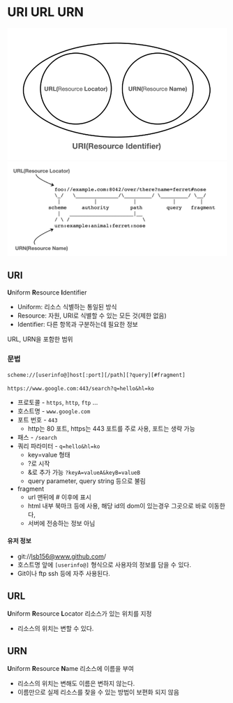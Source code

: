 # URI URL URN

![image](../asset/Network/uri_url_urn/image.png)
![url_urn](../asset/Network/uri_url_urn/url_urn.png)

## URI
**U**niform **R**esource **I**dentifier
- Uniform: 리소스 식별하는 통일된 방식
- Resource: 자원, URI로 식별할 수 있는 모든 것(제한 없음)
- Identifier: 다른 항목과 구분하는데 필요한 정보

URL, URN을 포함한 범위

### 문법

`scheme://[userinfo@]host[:port][/path][?query][#fragment]`

`https://www.google.com:443/search?q=hello&hl=ko`

- 프로토콜 - `https`, `http`, `ftp` ...
- 호스트명 - `www.google.com`
- 포트 번호 - `443`
  - http는 80 포트, https는 443 포트를 주로 사용, 포트는 생략 가능
- 패스 - `/search`
- 쿼리 파라미터 - `q=hello&hl=ko`
  - key=value 형태
  - ?로 시작
  - &로 추가 가능 `?keyA=valueA&keyB=valueB`
  - query parameter, query string 등으로 불림
- fragment
  - url 맨뒤에 # 이후에 표시
  - html 내부 북마크 등에 사용, 해당 id의 dom이 있는경우 그곳으로 바로 이동한다,
  - 서버에 전송하는 정보 아님


#### 유저 정보
- git://lsb156@www.github.com/
- 호스트명 앞에 `[userinfo@]` 형식으로 사용자의 정보를 담을 수 있다.
- Git이나 ftp ssh 등에 자주 사용된다.


## URL
**U**niform **R**esource **L**ocator
리소스가 있는 위치를 지정
- 리소스의 위치는 변할 수 있다.


## URN
**U**niform **R**esource **N**ame
리소스에 이름을 부여
- 리소스의 위치는 변해도 이름은 변하지 않는다.
- 이름만으로 실제 리소스를 찾을 수 있는 방법이 보편화 되지 않음


